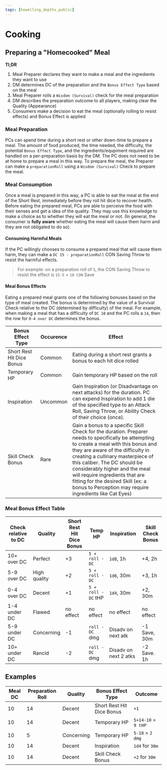 ```yaml
---
tags: [howelling_depths_public]
---
```

# Cooking

## Preparing a "Homecooked" Meal

**Tl;DR**

1. Meal Preparer declares they want to make a meal and the ingredients they want to use
2. DM determines DC of the preparation and the `Bonus Effect Type` based on the meal
3. Meal Preparer rolls a `Wisdom (Survival)` check for the meal preparation
4. DM describes the preparation outcome to all players, making clear the Quality (Appearance)
5. Consumers make a decision to eat the meal (optionally rolling to resist effects) and Bonus Effect is applied

### Meal Preparation

PCs can spend time during a short rest or other down-time to prepare a meal.  The amount of food produced, the time needed, the difficulty, the potential `Bonus Effect Type`, and the ingredients/equpiment required are handled on a per-preparation basis by the DM.  The PC does not need to be at home to prepare a meal in this way.  To prepare the meal, the Preparer can make a `preparationRoll` using a `Wisdom (Survival)` Check to prepare the meal.

### Meal Consumption

Once a meal is prepared in this way, a PC is able to eat the meal at the end of the Short Rest, immediately before they roll hit dice to recover health.  Before eating the prepared meal, PCs are able to perceive the food with their senses and get a idea of the quality.  They may use this knowledge to make a choice as to whether they will eat the meal or not. (In general, the consumer is **fully aware** whether eating the meal will cause them harm and they are not obligated to do so).

#### Consuming Harmful Meals

If the PC willingly chooses to consume a prepared meal that will cause them harm, they can make a `DC 15 - preparationRoll` CON Saving Throw to resist the harmful effects. 

> For example: on a preparation roll of `5`,  the CON Saving Throw to resist the effect is `15-5` = `10 CON` Save

#### Meal Bonus Effects

Eating a prepared meal grants one of the following bonuses based on the type of meal created.  The bonus is determined by the value of a Survival Check relative to the DC (determined by difficulty) of the meal.  For example, when making a meal that has a difficulty of `DC 10`  and the PC rolls a `14`, then the row for `0-4 over DC` determines the bonus.

| Bonus Effect Type         | Occurence | Effect                                                                                                                                                                                                                                                                                                                                                                                                                                                                                                                                                                   |
| ------------------------- | --------- | ------------------------------------------------------------------------------------------------------------------------------------------------------------------------------------------------------------------------------------------------------------------------------------------------------------------------------------------------------------------------------------------------------------------------------------------------------------------------------------------------------------------------------------------------------------------------ |
| Short Rest Hit Dice Bonus | Common    | Eating during a short rest grants a bonus to each hit dice rolled                                                                                                                                                                                                                                                                                                                                                                                                                                                                                                        |
| Temporary HP              | Common    | Gain temporary HP based on the roll                                                                                                                                                                                                                                                                                                                                                                                                                                                                                                                                  |
| Inspiration               | Uncommon  | Gain Inspiration (or Disadvantage on next attacks) for the duration.  PC can expend Inspiration to add 1 die of the specified type to an Attack Roll, Saving Throw, or Ability Check of their choice (once).                                                                                                                                                                                                                                                                                                                                                         |
| Skill Check Bonus         | Rare      | Gain a bonus to a specific Skill Check for the duration.  Preparer needs to specifically be attempting to create a meal with this bonus and they are aware of the difficulty in creating a cullinary masterpiece of this caliber.  The DC should be considerably higher and the meal will require ingredients that are fitting for the desired Skill (ex: a bonus to Perception may require ingredients like Cat Eyes) |

### Meal Bonus Effect Table

| Check relative to DC | Quality      | Short Rest Hit Dice Bonus | Temp HP             | Inspiration           | Skill Check Bonus |
| -------------------- | ------------ | ------------------------- | ------------------- | --------------------- | ----------------- |
| 10+ over DC          | Perfect      | +3                        | `5 + roll - DC`     | `1d8`, 1h             | +4, 2h            |
| 5-9 over DC          | High quality | +2                        | `5 + roll - DC`     | `1d6`, 30m            | +3, 1h            |
| 0-4 over DC          | Decent       | +1                        | `5 + roll - DC` tHP | `1d4`, 30m            | +2, 30m           |
| 1-4 under DC         | Flawed       | no effect                 | no effect           | no effect             | no effect         |
| 5-9 under DC         | Concerning   | -1                        | `roll - DC` dmg     | Disadv on next atk    | -1 Save, 30m      |
| 10+ under DC         | Rancid       | -2                        | `roll - DC` dmg     | Disadv on next 2 atks | -2 Save. 1h       |

## Examples

| Meal DC | Preparation Roll | Quality    | Bonus Effect Type         | Outcome             |
| ------- | ---------------- | ---------- | ------------------------- | ------------------- |
| 10      | 14               | Decent     | Short Rest Hit Dice Bonus | `+1`                |
| 10      | 14               | Decent     | Temporary HP              | `5+14-10` = `9 tHP` |
| 10      | 5                | Concerning | Temporary HP              | `5-10` = `2 dmg`    |
| 10      | 14               | Decent     | Inspiration               | `1d4` for `30m`     |
| 10      | 14               | Decent     | Skill Check Bonus         | `+2` for `30m`      |
